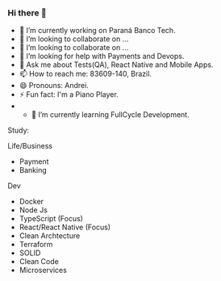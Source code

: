 ### Hi there 👋

- 🔭 I’m currently working on Paraná Banco Tech.
- 👯 I’m looking to collaborate on ...
- 👯 I’m looking to collaborate on ...
- 🤔 I’m looking for help with Payments and Devops.
- 💬 Ask me about Tests(QA), React Native and Mobile Apps.
- 📫 How to reach me: 83609-140, Brazil.
- 😄 Pronouns: Andrei.
- ⚡ Fun fact: I'm a Piano Player.
- - 🌱 I’m currently learning FullCycle Development.

Study:

Life/Business
- Payment
- Banking

Dev
- Docker
- Node Js
- TypeScript (Focus)
- React/React Native (Focus)
- Clean Archtecture
- Terraform
- SOLID
- Clean Code
- Microservices
